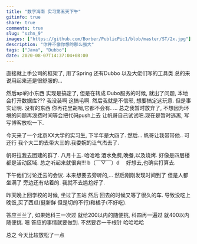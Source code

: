 ```yaml
---
title: "数字海南 实习第五天下午"
gitinfo: true
share: true
comments: true
slug: "szhn_9"
images: ["https://github.com/Borber/PublicPic1/blob/master/ST/2x.jpg"] 
description: "你并不像你想的那么强大"
tags: ["Java", "Dubbo"]
date: 2020-08-07T14:37:04+08:00
---
```


直接就上手公司的框架了, 用了Spring 还有Dubbo 以及大佬们写的工具类 总的来说用起来还是很舒服的…

然后api的小东西 实现是搞定了, 但是在转成 Dubo服务的时候, 就出了问题, 本地会打开数据库??? 我没装啊 这搞毛啊. 然后我就是不信邪, 想要搞定这玩意. 但是事实证明. 没有的东西 你再花里胡哨,它都不会有. … 总之我暂时放弃了, 不想因为环境的问题再浪费时间等会把代码push上去 让帆哥自己试试吧.现在是暂时逃离, 写写博客放松一下.

今天来了一个北京XX大学的实习生, 下半年是大四了. 然后… 帆哥让我带带他.. 可还行 我个大二的去带大三的.我委婉的让气杰去了.

帆哥拉我去团建的群了. 八月十五. 哈哈哈 酒水免费,晚餐,以及烧烤. 好像是四层楼都是活动区域. 总之听起来就很爽!!! b（￣▽￣）d　 好想去,也确实打算去. 

下午他们讨论迁云的会议. 本来想要去旁听的,… 然后刚刚发现时间到了 但是人都坐满了 旁边还有站着的. 我就不去尴尬好了.

昨天晚上回学校的时候, 坐过了五站 然后 回去的时候又等了很久的车. 导致没吃上晚饭,买了西瓜(挺新鲜 但是切的不行)和橘子(不好吃). 

答应兰兰了, 如果她科三一次过 就给200以内的随便挑, 科四再一遍过 就400以内随便挑. 嗯 答应的事情就要做到. 不然要吞一千根针 哈哈哈哈

总之 今天比较放松了一点


